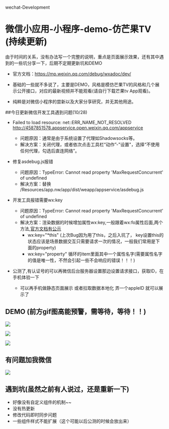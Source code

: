 wechat-Development

# 微信小应用-小程序-demo-仿芒果TV (持续更新)

由于时间的关系，没有办法写一个完整的说明，重点是页面展示效果，还有其中遇到的一些坑分享一下，后期不定期更新坑和DEMO

* 官方文档：https://mp.weixin.qq.com/debug/wxadoc/dev/

* 基础的一些就不多说了，主要是DEMO，风格是模仿芒果TV的风格和几个展示公开接口，对应的最新视频并不能观看(请自行下载芒果tv App观看)。

* 纯粹是对微信小程序的尝新以及大家分享研究，并无其他用途。

##今日更新微信开发工具遇到问题(10/28)

* Failed to load resource: net::ERR_NAME_NOT_RESOLVED http://4587851578.appservice.open.weixin.qq.com/appservice
	* 问题原因：通常是由于系统设置了代理如Shadowsocks等。
	* 解决方案：关闭代理，或者依次点击工具栏“动作”-"设置"，选择“不使用任何代理，勾选后直连网络”。

* 修复asdebug.js报错
	* 问题原因：TypeError: Cannot read property 'MaxRequestConcurrent' of undefined
	* 解决方案：替换 /Resources/app.nw/app/dist/weapp/appservice/asdebug.js

* 开发工具报错需要wx:key
	* 问题原因：TypeError: Cannot read property 'MaxRequestConcurrent' of undefined
	* 解决方案：渲染数据的时候增加属性wx:key,一般跟着wx:fo属性后面,两个方法,[官方文档有公示](https://mp.weixin.qq.com/debug/wxadoc/dev/framework/view/wxml/list.html?t=1477656501986)
		* wx:key="*this" (上次Bug因为用了this，之后入坑了，
		key设置this的状态应该是场景数据交互只需要请求一次的情况，一般我们常用是下面的property)
		* wx:key="property" 循环的item里面其中一个属性名字(需要属性名字的值是唯一性，不然会引起一些不会响应的错误！！！)

* 公测了,有认证号的可以再微信后台服务器设置那边设置请求接口，获取ID，在手机体验一下
	* 可以再手机做静态页面展示 或者拉取数据本地化 弄一个appleID 就可以展示了
	

## DEMO (前方gif图高能预警，需等待，等待！！)

![](https://github.com/web-Marker/wechat-Development/raw/master/image/3.gif) 

![](https://github.com/web-Marker/wechat-Development/raw/master/image/4.gif) 

![](https://github.com/web-Marker/wechat-Development/raw/master/image/5.gif)

## 有问题加我微信

![](https://github.com/web-Marker/wechat-Development/blob/master/image/code.png)

## 遇到坑(虽然之前有人说过，还是重新一下)

* 好像没有自定义组件的机制~~
* 没有热更新
* 修改代码即时同步问题
* 一些组件样式不能扩展（这个可能以后公测的时候会放出来）




